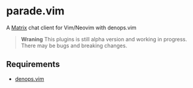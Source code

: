 # parade.vim

A [Matrix](https://matrix.org) chat client for Vim/Neovim with denops.vim

> **Wraning** This plugins is still alpha version and working in progress. There
> may be bugs and breaking changes.

## Requirements

- [denops.vim](https://github.com/vim-denops/denops.vim)
